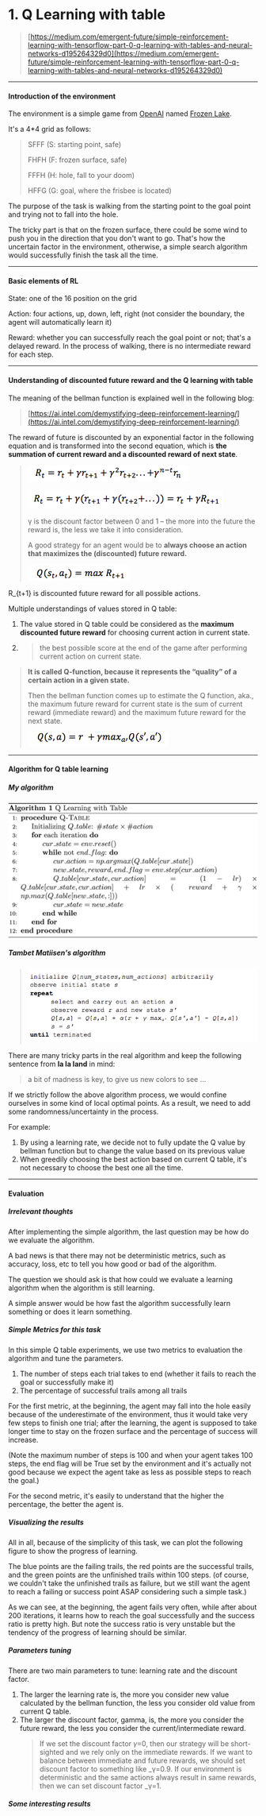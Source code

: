 # 1. Q Learning with table

> [https://medium.com/emergent-future/simple-reinforcement-learning-with-tensorflow-part-0-q-learning-with-tables-and-neural-networks-d195264329d0](https://medium.com/emergent-future/simple-reinforcement-learning-with-tensorflow-part-0-q-learning-with-tables-and-neural-networks-d195264329d0)

---

#### Introduction of the environment

The environment is a simple game from [OpenAI](https://gym.openai.com/docs/) named [Frozen Lake](https://gym.openai.com/envs/FrozenLake-v0/).

It's a 4\*4 grid as follows:

> SFFF       \(S: starting point, safe\)
>
> FHFH       \(F: frozen surface, safe\)
>
> FFFH       \(H: hole, fall to your doom\)
>
> HFFG       \(G: goal, where the frisbee is located\)

The purpose of the task is walking from the starting point to the goal point and trying not to fall into the hole.

The tricky part is that on the frozen surface, there could be some wind to push you in the direction that you don't want to go. That's how the uncertain factor in the environment, otherwise, a simple search algorithm would successfully finish the task all the time.

---

#### Basic elements of RL

State: one of the 16 position on the grid

Action: four actions, up, down, left, right \(not consider the boundary, the agent will automatically learn it\)

Reward: whether you can successfully reach the goal point or not; that's a delayed reward. In the process of walking, there is no intermediate reward for each step.

---

#### Understanding of discounted future reward and the Q learning with table

The meaning of the bellman function is explained well in the following blog:

> [https://ai.intel.com/demystifying-deep-reinforcement-learning/](https://ai.intel.com/demystifying-deep-reinforcement-learning/)

The reward of future is discounted by an exponential factor in the following equation and is transformed into the second equation, which is **the summation of current reward and a discounted reward of next state**.

> ![](/assets/bellman_1.png)
>
> ![](/assets/bellman_2.png)
>
> γ is the discount factor between 0 and 1 – the more into the future the reward is, the less we take it into consideration.
>
> A good strategy for an agent would be to **always choose an action that maximizes the \(discounted\) future reward.**
>
> ![](/assets/bellman_3.png)

R\_{t+1} is discounted future reward for all possible actions.

Multiple understandings of values stored in Q table:

1. The value stored in Q table could be considered as the **maximum discounted future reward** for choosing current action in current state.
2. > the best possible score at the end of the game after performing current action on current state.

> **It is called Q-function, because it represents the “quality” of a certain action in a given state.**
>
> Then the bellman function comes up to estimate the Q function, aka., the maximum future reward for current state is the sum of current reward \(immediate reward\) and the maximum future reward for the next state.
>
> ![](/assets/bellman_4.png)

---

#### Algorithm for Q table learning

##### My algorithm

![](/assets/algo_q_table.png)

##### Tambet Matiisen's algorithm

> ![](/assets/algo_q_table_2.png)

There are many tricky parts in the real algorithm and keep the following sentence from **la la land** in mind:

> a bit of madness is key, to give us new colors to see ...

If we strictly follow the above algorithm process, we would confine ourselves in some kind of local optimal points. As a result, we need to add some randomness/uncertainty in the process.

For example:

1. By using a learning rate, we decide not to fully update the Q value by bellman function but to change the value based on its previous value
2. When greedily choosing the best action based on current Q table, it's not necessary to choose the best one all the time.

---

#### Evaluation

##### Irrelevant thoughts

After implementing the simple algorithm, the last question may be how do we evaluate the algorithm.

A bad news is that there may not be deterministic metrics, such as accuracy, loss, etc to tell you how good or bad of the algorithm.

The question we should ask is that how could we evaluate a learning algorithm when the algorithm is still learning.

A simple answer would be how fast the algorithm successfully learn something or does it learn something.

##### Simple Metrics for this task

In this simple Q table experiments,  we use two metrics to evaluation the algorithm and tune the parameters.

1. The number of steps each trial takes to end \(whether it fails to reach the goal or successfully make it\)
2. The percentage of successful trails among all trails

For the first metric, at the beginning, the agent may fall into the hole easily because of the underestimate of the environment, thus it would take very few steps to finish one trial; after the learning, the agent is supposed to take longer time to stay on the frozen surface and the percentage of success will increase.

\(Note the maximum number of steps is 100 and when your agent takes 100 steps, the end flag will be True set by the environment and it's actually not good because we expect the agent take as less as possible steps to reach the goal.\)

For the second metric, it's easily to understand that the higher the percentage, the better the agent is.

##### Visualizing the results

All in all, because of the simplicity of this task, we can plot the following figure to show the progress of learning.  

The blue points are the failing trails, the red points are the successful trails, and the green points are the unfinished trails within 100 steps. \(of course, we couldn't take the unfinished trails as failure, but we still want the agent to reach a failing or success point ASAP considering such a simple task.\)

As we can see, at the beginning, the agent fails very often, while after about 200 iterations, it learns how to reach the goal successfully and the success ratio is pretty high. But note the success ratio is very unstable but the tendency of the progress of learning should be similar.

##### Parameters tuning

There are two main parameters to tune: learning rate and the discount factor.

1. The larger the learning rate is, the more you consider new value calculated by the bellman function, the less you consider old value from current Q table.
2. The larger the discount factor, gamma, is, the more you consider the future reward, the less you consider the current/intermediate reward.
   > If we set the discount factor _γ_=0, then our strategy will be short-sighted and we rely only on the immediate rewards. If we want to balance between immediate and future rewards, we should set discount factor to something like _γ=0.9. If our environment is deterministic and the same actions always result in same rewards, then we can set discount factor _γ=1.

##### Some interesting results





